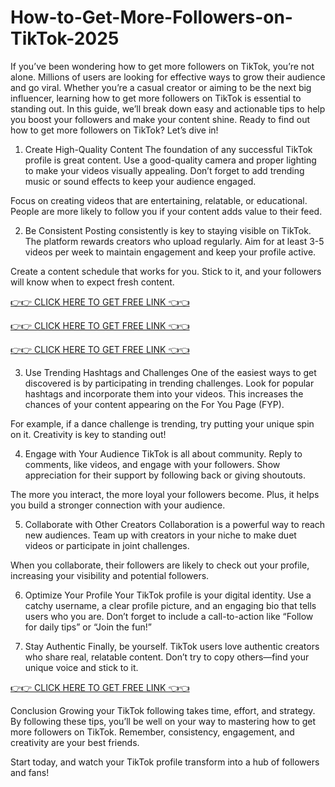 # How-to-Get-More-Followers-on-TikTok-2025

If you’ve been wondering how to get more followers on TikTok, you’re not alone. Millions of users are looking for effective ways to grow their audience and go viral. Whether you’re a casual creator or aiming to be the next big influencer, learning how to get more followers on TikTok is essential to standing out. In this guide, we’ll break down easy and actionable tips to help you boost your followers and make your content shine. Ready to find out how to get more followers on TikTok? Let’s dive in!

1. Create High-Quality Content
The foundation of any successful TikTok profile is great content. Use a good-quality camera and proper lighting to make your videos visually appealing. Don’t forget to add trending music or sound effects to keep your audience engaged.

Focus on creating videos that are entertaining, relatable, or educational. People are more likely to follow you if your content adds value to their feed.

2. Be Consistent
Posting consistently is key to staying visible on TikTok. The platform rewards creators who upload regularly. Aim for at least 3-5 videos per week to maintain engagement and keep your profile active.

Create a content schedule that works for you. Stick to it, and your followers will know when to expect fresh content.

[👉👉 CLICK HERE TO GET FREE LINK 👈👈](https://freenewoffer.com/tik1/)

[👉👉 CLICK HERE TO GET FREE LINK 👈👈](https://freenewoffer.com/tik1/)

[👉👉 CLICK HERE TO GET FREE LINK 👈👈](https://freenewoffer.com/tik1/)

3. Use Trending Hashtags and Challenges
One of the easiest ways to get discovered is by participating in trending challenges. Look for popular hashtags and incorporate them into your videos. This increases the chances of your content appearing on the For You Page (FYP).

For example, if a dance challenge is trending, try putting your unique spin on it. Creativity is key to standing out!

4. Engage with Your Audience
TikTok is all about community. Reply to comments, like videos, and engage with your followers. Show appreciation for their support by following back or giving shoutouts.

The more you interact, the more loyal your followers become. Plus, it helps you build a stronger connection with your audience.

5. Collaborate with Other Creators
Collaboration is a powerful way to reach new audiences. Team up with creators in your niche to make duet videos or participate in joint challenges.

When you collaborate, their followers are likely to check out your profile, increasing your visibility and potential followers.

6. Optimize Your Profile
Your TikTok profile is your digital identity. Use a catchy username, a clear profile picture, and an engaging bio that tells users who you are. Don’t forget to include a call-to-action like “Follow for daily tips” or “Join the fun!”

7. Stay Authentic
Finally, be yourself. TikTok users love authentic creators who share real, relatable content. Don’t try to copy others—find your unique voice and stick to it.

[👉👉 CLICK HERE TO GET FREE LINK 👈👈](https://freenewoffer.com/tik1/)

Conclusion
Growing your TikTok following takes time, effort, and strategy. By following these tips, you’ll be well on your way to mastering how to get more followers on TikTok. Remember, consistency, engagement, and creativity are your best friends.

Start today, and watch your TikTok profile transform into a hub of followers and fans!
